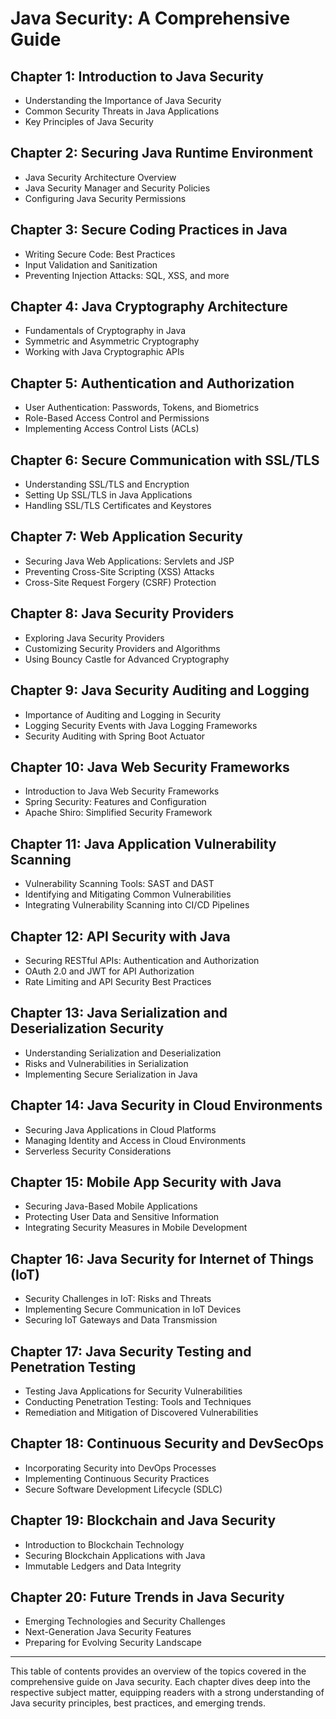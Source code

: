 # Java Security: A Comprehensive Guide

## Chapter 1: Introduction to Java Security

- Understanding the Importance of Java Security
- Common Security Threats in Java Applications
- Key Principles of Java Security

## Chapter 2: Securing Java Runtime Environment

- Java Security Architecture Overview
- Java Security Manager and Security Policies
- Configuring Java Security Permissions

## Chapter 3: Secure Coding Practices in Java

- Writing Secure Code: Best Practices
- Input Validation and Sanitization
- Preventing Injection Attacks: SQL, XSS, and more

## Chapter 4: Java Cryptography Architecture

- Fundamentals of Cryptography in Java
- Symmetric and Asymmetric Cryptography
- Working with Java Cryptographic APIs

## Chapter 5: Authentication and Authorization

- User Authentication: Passwords, Tokens, and Biometrics
- Role-Based Access Control and Permissions
- Implementing Access Control Lists (ACLs)

## Chapter 6: Secure Communication with SSL/TLS

- Understanding SSL/TLS and Encryption
- Setting Up SSL/TLS in Java Applications
- Handling SSL/TLS Certificates and Keystores

## Chapter 7: Web Application Security

- Securing Java Web Applications: Servlets and JSP
- Preventing Cross-Site Scripting (XSS) Attacks
- Cross-Site Request Forgery (CSRF) Protection

## Chapter 8: Java Security Providers

- Exploring Java Security Providers
- Customizing Security Providers and Algorithms
- Using Bouncy Castle for Advanced Cryptography

## Chapter 9: Java Security Auditing and Logging

- Importance of Auditing and Logging in Security
- Logging Security Events with Java Logging Frameworks
- Security Auditing with Spring Boot Actuator

## Chapter 10: Java Web Security Frameworks

- Introduction to Java Web Security Frameworks
- Spring Security: Features and Configuration
- Apache Shiro: Simplified Security Framework

## Chapter 11: Java Application Vulnerability Scanning

- Vulnerability Scanning Tools: SAST and DAST
- Identifying and Mitigating Common Vulnerabilities
- Integrating Vulnerability Scanning into CI/CD Pipelines

## Chapter 12: API Security with Java

- Securing RESTful APIs: Authentication and Authorization
- OAuth 2.0 and JWT for API Authorization
- Rate Limiting and API Security Best Practices

## Chapter 13: Java Serialization and Deserialization Security

- Understanding Serialization and Deserialization
- Risks and Vulnerabilities in Serialization
- Implementing Secure Serialization in Java

## Chapter 14: Java Security in Cloud Environments

- Securing Java Applications in Cloud Platforms
- Managing Identity and Access in Cloud Environments
- Serverless Security Considerations

## Chapter 15: Mobile App Security with Java

- Securing Java-Based Mobile Applications
- Protecting User Data and Sensitive Information
- Integrating Security Measures in Mobile Development

## Chapter 16: Java Security for Internet of Things (IoT)

- Security Challenges in IoT: Risks and Threats
- Implementing Secure Communication in IoT Devices
- Securing IoT Gateways and Data Transmission

## Chapter 17: Java Security Testing and Penetration Testing

- Testing Java Applications for Security Vulnerabilities
- Conducting Penetration Testing: Tools and Techniques
- Remediation and Mitigation of Discovered Vulnerabilities

## Chapter 18: Continuous Security and DevSecOps

- Incorporating Security into DevOps Processes
- Implementing Continuous Security Practices
- Secure Software Development Lifecycle (SDLC)

## Chapter 19: Blockchain and Java Security

- Introduction to Blockchain Technology
- Securing Blockchain Applications with Java
- Immutable Ledgers and Data Integrity

## Chapter 20: Future Trends in Java Security

- Emerging Technologies and Security Challenges
- Next-Generation Java Security Features
- Preparing for Evolving Security Landscape

---

This table of contents provides an overview of the topics covered in the comprehensive guide on Java security. Each chapter dives deep into the respective subject matter, equipping readers with a strong understanding of Java security principles, best practices, and emerging trends.